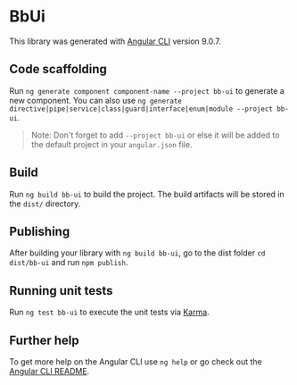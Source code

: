 # BbUi

This library was generated with [Angular CLI](https://github.com/angular/angular-cli) version 9.0.7.

## Code scaffolding

Run `ng generate component component-name --project bb-ui` to generate a new component. You can also use `ng generate directive|pipe|service|class|guard|interface|enum|module --project bb-ui`.
> Note: Don't forget to add `--project bb-ui` or else it will be added to the default project in your `angular.json` file. 

## Build

Run `ng build bb-ui` to build the project. The build artifacts will be stored in the `dist/` directory.

## Publishing

After building your library with `ng build bb-ui`, go to the dist folder `cd dist/bb-ui` and run `npm publish`.

## Running unit tests

Run `ng test bb-ui` to execute the unit tests via [Karma](https://karma-runner.github.io).

## Further help

To get more help on the Angular CLI use `ng help` or go check out the [Angular CLI README](https://github.com/angular/angular-cli/blob/master/README.md).
